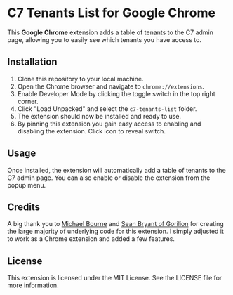 # C7 Tenants List for Google Chrome

This **Google Chrome** extension adds a table of tenants to the C7 admin page, allowing you to easily see which tenants you have access to.

## Installation

1. Clone this repository to your local machine.
2. Open the Chrome browser and navigate to `chrome://extensions`.
3. Enable Developer Mode by clicking the toggle switch in the top right corner.
4. Click "Load Unpacked" and select the `c7-tenants-list` folder.
5. The extension should now be installed and ready to use.
6. By pinning this extension you gain easy access to enabling and disabling the extension. Click icon to reveal switch.

## Usage

Once installed, the extension will automatically add a table of tenants to the C7 admin page. You can also enable or disable the extension from the popup menu.

## Credits
A big thank you to [Michael Bourne](https://github.com/michaelbourne) and [Sean Bryant of Gorilion](https://www.gorilion.com/) for creating the large majority of underlying code for this extension. I simply adjusted it to work as a Chrome extension and added a few features.

## License

This extension is licensed under the MIT License. See the LICENSE file for more information.
